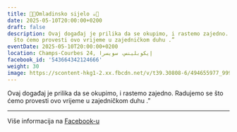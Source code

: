 ```yaml
---
title: 🍫🍪Omladinsko sijelo ☕️🍩
date: 2025-05-10T20:00:00+0200
draft: false
description: Ovaj događaj je prilika da se okupimo, i rastemo zajedno. Radujemo se
  što ćemo provesti ovo vrijeme u zajedničkom duhu .”
eventDate: 2025-05-10T20:00:00+0200
location: Champs-Courbes 24, ‏إيكوبلينس‏، ‏سويسرا‏
facebook_id: '543664342124666'
weight: 30
image: https://scontent-hkg1-2.xx.fbcdn.net/v/t39.30808-6/494655977_999846225609310_4487878895912218163_n.jpg?_nc_cat=107&ccb=1-7&_nc_sid=9e60e4&_nc_ohc=O7llP3QRcGEQ7kNvwEMlKdl&_nc_oc=AdkMM0jyQKzg2gABinZEsrUDMVe15CwO4WFIHpCpNnqErQcS-sBvIvNG5fdQ4MISDGY&_nc_zt=23&_nc_ht=scontent-hkg1-2.xx&edm=ABTKTjYEAAAA&_nc_gid=uZwTJ5eOQBpZiWvRFTF58Q&oh=00_AfLriDZImRzokuE2QOGXNDKRRC_fI4d-aiXUZx1cJxCfow&oe=683C4418
---
```


Ovaj događaj je prilika da se okupimo, i rastemo zajedno. Radujemo se što ćemo provesti ovo vrijeme u zajedničkom duhu .”

---

Više informacija na [Facebook-u](https://facebook.com/events/543664342124666)